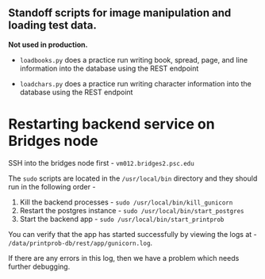 ## Standoff scripts for image manipulation and loading test data.

**Not used in production.**

* `loadbooks.py` does a practice run writing book, spread, page, and line information into the database using the REST endpoint

* `loadchars.py` does a practice run writing character information into the database using the REST endpoint


# Restarting backend service on Bridges node

SSH into the bridges node first - `vm012.bridges2.psc.edu`

The `sudo` scripts are located in the `/usr/local/bin` directory and they should run in the following order -

1. Kill the backend processes - `sudo /usr/local/bin/kill_gunicorn`
2. Restart the postgres instance - `sudo /usr/local/bin/start_postgres`
3. Start the backend app - `sudo /usr/local/bin/start_printprob`

You can verify that the app has started successfully by viewing the logs at - `/data/printprob-db/rest/app/gunicorn.log`.

If there are any errors in this log, then we have a problem which needs further debugging. 